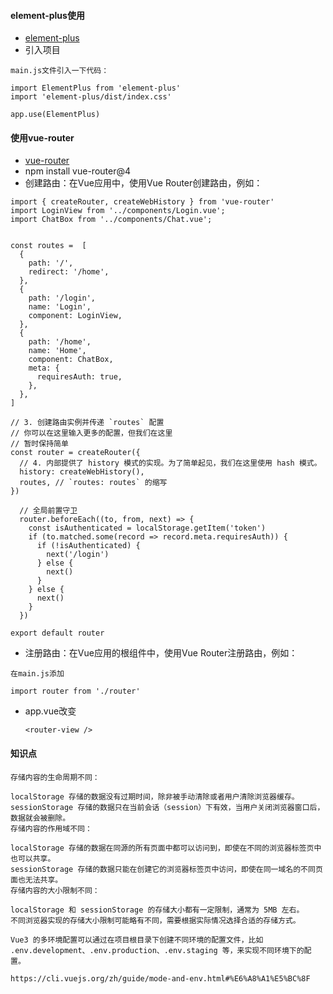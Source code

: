 #### element-plus使用
* [element-plus](https://element-plus.gitee.io/zh-CN/guide/quickstart.html)
* 引入项目
```text
main.js文件引入一下代码：

import ElementPlus from 'element-plus'
import 'element-plus/dist/index.css'

app.use(ElementPlus)
```

#### 使用vue-router
* [vue-router](https://router.vuejs.org/zh/introduction.html)
* npm install vue-router@4
* 创建路由：在Vue应用中，使用Vue Router创建路由，例如：
```text
import { createRouter, createWebHistory } from 'vue-router'
import LoginView from '../components/Login.vue';
import ChatBox from '../components/Chat.vue';


const routes =  [
  {
    path: '/',
    redirect: '/home',
  },
  {
    path: '/login',
    name: 'Login',
    component: LoginView,
  },
  {
    path: '/home',
    name: 'Home',
    component: ChatBox,
    meta: {
      requiresAuth: true,
    },
  },
]

// 3. 创建路由实例并传递 `routes` 配置
// 你可以在这里输入更多的配置，但我们在这里
// 暂时保持简单
const router = createRouter({
  // 4. 内部提供了 history 模式的实现。为了简单起见，我们在这里使用 hash 模式。
  history: createWebHistory(),
  routes, // `routes: routes` 的缩写
})
  
  // 全局前置守卫
  router.beforeEach((to, from, next) => {
    const isAuthenticated = localStorage.getItem('token')
    if (to.matched.some(record => record.meta.requiresAuth)) {
      if (!isAuthenticated) {
        next('/login')
      } else {
        next()
      }
    } else {
      next()
    }
  })

export default router
```
* 注册路由：在Vue应用的根组件中，使用Vue Router注册路由，例如：
```text
在main.js添加

import router from './router'
```

* app.vue改变
  ```text
  <router-view />
  ```



 #### 知识点

 ```text
 存储内容的生命周期不同：

localStorage 存储的数据没有过期时间，除非被手动清除或者用户清除浏览器缓存。
sessionStorage 存储的数据只在当前会话（session）下有效，当用户关闭浏览器窗口后，数据就会被删除。
存储内容的作用域不同：

localStorage 存储的数据在同源的所有页面中都可以访问到，即使在不同的浏览器标签页中也可以共享。
sessionStorage 存储的数据只能在创建它的浏览器标签页中访问，即使在同一域名的不同页面也无法共享。
存储内容的大小限制不同：

localStorage 和 sessionStorage 的存储大小都有一定限制，通常为 5MB 左右。
不同浏览器实现的存储大小限制可能略有不同，需要根据实际情况选择合适的存储方式。
 ``` 

 ```text
 Vue3 的多环境配置可以通过在项目根目录下创建不同环境的配置文件，比如 .env.development、.env.production、.env.staging 等，来实现不同环境下的配置。
 ```

 ```text
 https://cli.vuejs.org/zh/guide/mode-and-env.html#%E6%A8%A1%E5%BC%8F
 ```